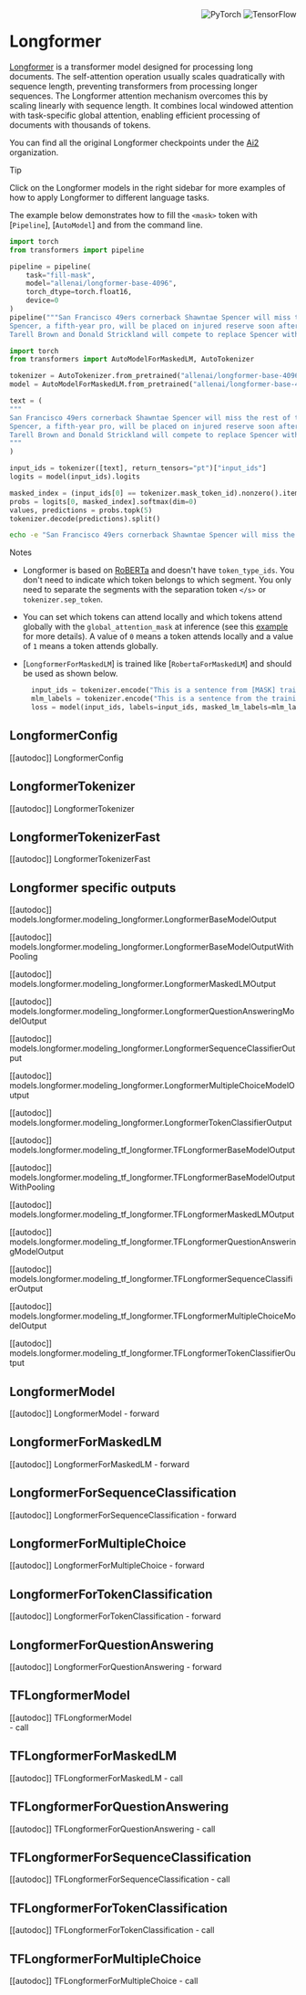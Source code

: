 <!--Copyright 2024 The HuggingFace Team. All rights reserved.
Licensed under the Apache License, Version 2.0 (the "License"); you may not use this file except in compliance with
the License. You may obtain a copy of the License at

http://www.apache.org/licenses/LICENSE-2.0

Unless required by applicable law or agreed to in writing, software distributed under the License is distributed on
an "AS IS" BASIS, WITHOUT WARRANTIES OR CONDITIONS OF ANY KIND, either express or implied. See the License for the
specific language governing permissions and limitations under the License.

⚠️ Note that this file is in Markdown but contains specific syntax for our doc-builder (similar to MDX) that may not be
rendered properly in your Markdown viewer.
-->

<div style="float: right;">
    <div class="flex flex-wrap space-x-1">
        <img alt="PyTorch" src="https://img.shields.io/badge/PyTorch-DE3412?style=flat&logo=pytorch&logoColor=white">
        <img alt="TensorFlow" src="https://img.shields.io/badge/TensorFlow-FF6F00?style=flat&logo=tensorflow&logoColor=white">
    </div>
</div>

# Longformer

[Longformer](https://huggingface.co/papers/2004.05150) is a transformer model designed for processing long documents. The self-attention operation usually scales quadratically with sequence length, preventing transformers from processing longer sequences. The Longformer attention mechanism overcomes this by scaling linearly with sequence length. It combines local windowed attention with task-specific global attention, enabling efficient processing of documents with thousands of tokens.

You can find all the original Longformer checkpoints under the [Ai2](https://huggingface.co/allenai?search_models=longformer) organization.

> [!TIP]
> Click on the Longformer models in the right sidebar for more examples of how to apply Longformer to different language tasks.

The example below demonstrates how to fill the `<mask>` token with [`Pipeline`], [`AutoModel`] and from the command line.

<hfoptions id="usage">
<hfoption id="Pipeline">

```python
import torch
from transformers import pipeline

pipeline = pipeline(
    task="fill-mask",
    model="allenai/longformer-base-4096",
    torch_dtype=torch.float16,
    device=0
)
pipeline("""San Francisco 49ers cornerback Shawntae Spencer will miss the rest of the <mask> with a torn ligament in his left knee.
Spencer, a fifth-year pro, will be placed on injured reserve soon after undergoing surgery Wednesday to repair the ligament. He injured his knee late in the 49ers’ road victory at Seattle on Sept. 14, and missed last week’s victory over Detroit.
Tarell Brown and Donald Strickland will compete to replace Spencer with the 49ers, who kept 12 defensive backs on their 53-man roster to start the season. Brown, a second-year pro, got his first career interception last weekend while filling in for Strickland, who also sat out with a knee injury.""")
```

</hfoption>
<hfoption id="AutoModel">

```python
import torch
from transformers import AutoModelForMaskedLM, AutoTokenizer

tokenizer = AutoTokenizer.from_pretrained("allenai/longformer-base-4096")
model = AutoModelForMaskedLM.from_pretrained("allenai/longformer-base-4096")

text = (
"""
San Francisco 49ers cornerback Shawntae Spencer will miss the rest of the <mask> with a torn ligament in his left knee.
Spencer, a fifth-year pro, will be placed on injured reserve soon after undergoing surgery Wednesday to repair the ligament. He injured his knee late in the 49ers’ road victory at Seattle on Sept. 14, and missed last week’s victory over Detroit.
Tarell Brown and Donald Strickland will compete to replace Spencer with the 49ers, who kept 12 defensive backs on their 53-man roster to start the season. Brown, a second-year pro, got his first career interception last weekend while filling in for Strickland, who also sat out with a knee injury.
"""
)

input_ids = tokenizer([text], return_tensors="pt")["input_ids"]
logits = model(input_ids).logits

masked_index = (input_ids[0] == tokenizer.mask_token_id).nonzero().item()
probs = logits[0, masked_index].softmax(dim=0)
values, predictions = probs.topk(5)
tokenizer.decode(predictions).split()
```

</hfoption>
<hfoption id="transformers-cli">

```bash
echo -e "San Francisco 49ers cornerback Shawntae Spencer will miss the rest of the <mask> with a torn ligament in his left knee." | transformers-cli run --task fill-mask --model allenai/longformer-base-4096 --device 0
```

</hfoption>
</hfoptions


## Notes

- Longformer is based on [RoBERTa](https://huggingface.co/docs/transformers/en/model_doc/roberta) and doesn't have `token_type_ids`. You don't need to indicate which token belongs to which segment. You only need to separate the segments with the separation token `</s>` or `tokenizer.sep_token`.
- You can set which tokens can attend locally and which tokens attend globally with the `global_attention_mask` at inference (see this [example](https://huggingface.co/docs/transformers/en/model_doc/longformer#transformers.LongformerModel.forward.example) for more details). A value of `0` means a token attends locally and a value of `1` means a token attends globally.
- [`LongformerForMaskedLM`] is trained like [`RobertaForMaskedLM`] and should be used as shown below.

  ```py
    input_ids = tokenizer.encode("This is a sentence from [MASK] training data", return_tensors="pt")
    mlm_labels = tokenizer.encode("This is a sentence from the training data", return_tensors="pt")
    loss = model(input_ids, labels=input_ids, masked_lm_labels=mlm_labels)[0]
    ```

## LongformerConfig

[[autodoc]] LongformerConfig

## LongformerTokenizer

[[autodoc]] LongformerTokenizer

## LongformerTokenizerFast

[[autodoc]] LongformerTokenizerFast

## Longformer specific outputs

[[autodoc]] models.longformer.modeling_longformer.LongformerBaseModelOutput

[[autodoc]] models.longformer.modeling_longformer.LongformerBaseModelOutputWithPooling

[[autodoc]] models.longformer.modeling_longformer.LongformerMaskedLMOutput

[[autodoc]] models.longformer.modeling_longformer.LongformerQuestionAnsweringModelOutput

[[autodoc]] models.longformer.modeling_longformer.LongformerSequenceClassifierOutput

[[autodoc]] models.longformer.modeling_longformer.LongformerMultipleChoiceModelOutput

[[autodoc]] models.longformer.modeling_longformer.LongformerTokenClassifierOutput

[[autodoc]] models.longformer.modeling_tf_longformer.TFLongformerBaseModelOutput

[[autodoc]] models.longformer.modeling_tf_longformer.TFLongformerBaseModelOutputWithPooling

[[autodoc]] models.longformer.modeling_tf_longformer.TFLongformerMaskedLMOutput

[[autodoc]] models.longformer.modeling_tf_longformer.TFLongformerQuestionAnsweringModelOutput

[[autodoc]] models.longformer.modeling_tf_longformer.TFLongformerSequenceClassifierOutput

[[autodoc]] models.longformer.modeling_tf_longformer.TFLongformerMultipleChoiceModelOutput

[[autodoc]] models.longformer.modeling_tf_longformer.TFLongformerTokenClassifierOutput

## LongformerModel

[[autodoc]] LongformerModel
    - forward

## LongformerForMaskedLM

[[autodoc]] LongformerForMaskedLM 
    - forward

## LongformerForSequenceClassification

[[autodoc]] LongformerForSequenceClassification 
    - forward

## LongformerForMultipleChoice

[[autodoc]] LongformerForMultipleChoice 
    - forward

## LongformerForTokenClassification

[[autodoc]] LongformerForTokenClassification 
    - forward

## LongformerForQuestionAnswering

[[autodoc]] LongformerForQuestionAnswering 
    - forward

## TFLongformerModel

[[autodoc]] TFLongformerModel    
    - call

## TFLongformerForMaskedLM

[[autodoc]] TFLongformerForMaskedLM 
    - call

## TFLongformerForQuestionAnswering

[[autodoc]] TFLongformerForQuestionAnswering 
    - call

## TFLongformerForSequenceClassification

[[autodoc]] TFLongformerForSequenceClassification
    - call

## TFLongformerForTokenClassification

[[autodoc]] TFLongformerForTokenClassification 
    - call

## TFLongformerForMultipleChoice

[[autodoc]] TFLongformerForMultipleChoice 
    - call
